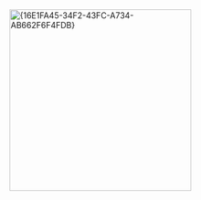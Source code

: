 <img width="318" alt="{16E1FA45-34F2-43FC-A734-AB662F6F4FDB}" src="https://github.com/user-attachments/assets/cde6dc55-c186-48fa-92a3-ee721dcd894e">
